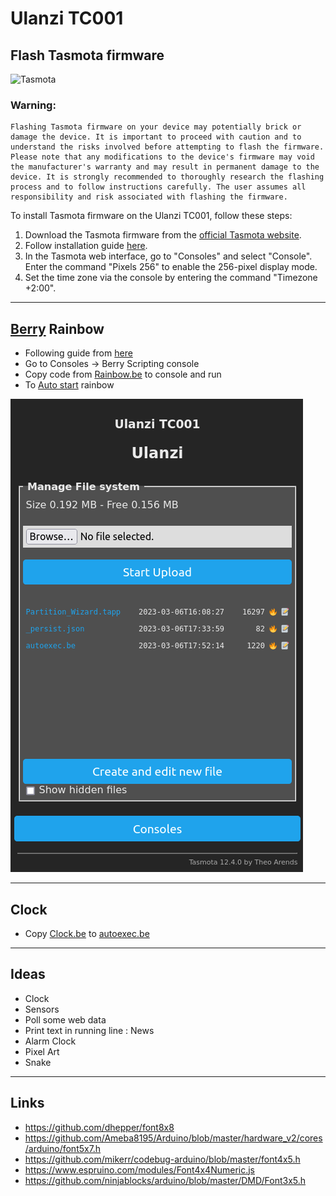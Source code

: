 # Ulanzi TC001

## Flash Tasmota firmware

<img src="https://templates.blakadder.com/assets/images/logo.svg" alt="Tasmota" width="300"/>

### **Warning**: 
```
Flashing Tasmota firmware on your device may potentially brick or damage the device. It is important to proceed with caution and to understand the risks involved before attempting to flash the firmware. Please note that any modifications to the device's firmware may void the manufacturer's warranty and may result in permanent damage to the device. It is strongly recommended to thoroughly research the flashing process and to follow instructions carefully. The user assumes all responsibility and risk associated with flashing the firmware.
```
To install Tasmota firmware on the Ulanzi TC001, follow these steps:

1. Download the Tasmota firmware from the [official Tasmota website](http://ota.tasmota.com/tasmota32/release/).
2. Follow installation guide [here](https://templates.blakadder.com/ulanzi_TC001.html).
3. In the Tasmota web interface, go to "Consoles" and select "Console". Enter the command "Pixels 256" to enable the 256-pixel display mode.
4. Set the time zone via the console by entering the command "Timezone +2:00".

**********************
## [Berry](https://tasmota.github.io/docs/Berry/) Rainbow
* Following guide from [here](https://tasmota.github.io/docs/Berry_Addressable-LED/)
* Go to Consoles -> Berry Scripting console
* Copy code from [Rainbow.be](Rainbow.be) to console and run
* To [Auto start](https://tasmota.github.io/docs/UFS/#autoexecbe) rainbow

![](doc/Ulanzi_Manage_File_system.png)

**********************
## Clock
* Copy [Clock.be](Clock.be) to [autoexec.be](https://tasmota.github.io/docs/UFS/#autoexecbe)
**********************
## Ideas
* Clock
* Sensors
* Poll some web data
* Print text in running line : News
* Alarm Clock
* Pixel Art
* Snake
**********************
## Links
* https://github.com/dhepper/font8x8
* https://github.com/Ameba8195/Arduino/blob/master/hardware_v2/cores/arduino/font5x7.h
* https://github.com/mikerr/codebug-arduino/blob/master/font4x5.h
* https://www.espruino.com/modules/Font4x4Numeric.js
* https://github.com/ninjablocks/arduino/blob/master/DMD/Font3x5.h